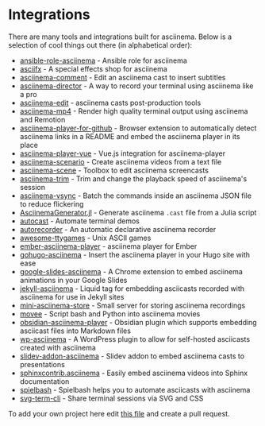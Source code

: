 # Integrations

There are many tools and integrations built for asciinema. Below is a selection
of cool things out there (in alphabetical order):

- [ansible-role-asciinema](https://github.com/darkwizard242/ansible-role-asciinema) - Ansible role for asciinema
- [asciifx](https://github.com/apparebit/asciifx) - A special effects shop for asciinema
- [asciinema-comment](https://github.com/hydrargyrum/asciinema-comment) - Edit an asciinema cast to insert subtitles
- [asciinema-director](https://github.com/stonecharioteer/asciinema-director) - A way to record your terminal using asciinema like a pro
- [asciinema-edit](https://github.com/cirocosta/asciinema-edit) - asciinema casts post-production tools
- [asciinema-mp4](https://github.com/lhr0909/asciinema-mp4) - Render high quality terminal output using asciinema and Remotion
- [asciinema-player-for-github](https://github.com/plibither8/asciinema-player-for-github) - Browser extension to automatically detect asciinema links in a README and embed the asciinema player in its place
- [asciinema-player-vue](https://github.com/xuchangjunjx/asciinema-player-vue) - Vue.js integration for asciinema-player
- [asciinema-scenario](https://github.com/garbas/asciinema-scenario) - Create asciinema videos from a text file
- [asciinema-scene](https://github.com/jdum/asciinema-scene) - Toolbox to edit asciinema screencasts
- [asciinema-trim](https://github.com/suzuki-shunsuke/asciinema-trim) - Trim and change the playback speed of asciinema's session
- [asciinema-vsync](https://github.com/JakeWharton/asciinema-vsync) - Batch the commands inside an asciinema JSON file to reduce flickering
- [AsciinemaGenerator.jl](https://github.com/GiggleLiu/AsciinemaGenerator.jl) - Generate asciinema `.cast` file from a Julia script
- [autocast](https://github.com/k9withabone/autocast) - Automate terminal demos
- [autorecorder](https://github.com/NorfairKing/autorecorder) - An automatic declarative asciinema recorder
- [awesome-ttygames](https://github.com/ligurio/awesome-ttygames) - Unix ASCII games
- [ember-asciinema-player](https://github.com/hashicorp/ember-asciinema-player) - asciinema player for Ember
- [gohugo-asciinema](https://github.com/cljoly/gohugo-asciinema) - Insert the asciinema player in your Hugo site with ease
- [google-slides-asciinema](https://github.com/iblancasa/google-slides-asciinema) - A Chrome extension to embed asciinema animations in your Google Slides
- [jekyll-asciinema](https://github.com/mnuessler/jekyll-asciinema) - Liquid tag for embedding asciicasts recorded with asciinema for use in Jekyll sites
- [mini-asciinema-store](https://github.com/Gerifield/mini-asciinema-store) - Small server for storing asciinema recordings
- [movee](https://github.com/rec/movee) - Script bash and Python into asciinema movies
- [obsidian-asciinema-player](https://github.com/nekomeowww/obsidian-asciinema-player) - Obsidian plugin which supports embedding asciicast files into Markdown files
- [wp-asciinema](https://github.com/passionsplay/wp-asciinema) - A WordPress plugin to allow for self-hosted asciicasts created with asciinema
- [slidev-addon-asciinema](https://github.com/murilo-cunha/slidev-addon-asciinema) - Slidev addon to embed asciinema casts to presentations
- [sphinxcontrib.asciinema](https://github.com/divi255/sphinxcontrib.asciinema) - Easily embed asciinema videos into Sphinx documentation
- [spielbash](https://github.com/Malinskiy/spielbash) - Spielbash helps you to automate asciicasts with asciinema
- [svg-term-cli](https://github.com/marionebl/svg-term-cli) - Share terminal sessions via SVG and CSS

To add your own project here edit [this
file](https://github.com/asciinema/asciinema.github.io/blob/main/docs/integrations.md)
and create a pull request.
